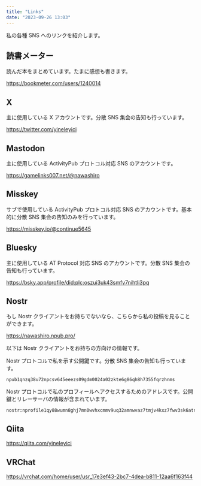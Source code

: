 ```yaml
---
title: "Links"
date: "2023-09-26 13:03"
---
```


私の各種 SNS へのリンクを紹介します。

## 読書メーター

読んだ本をまとめています。たまに感想も書きます。

https://bookmeter.com/users/1240014

## X

主に使用している X アカウントです。分散 SNS 集会の告知も行っています。

https://twitter.com/yineleyici

## Mastodon

主に使用している ActivityPub プロトコル対応 SNS のアカウントです。

https://gamelinks007.net/@nawashiro

## Misskey

サブで使用している ActivityPub プロトコル対応 SNS のアカウントです。基本的に分散 SNS 集会の告知のみを行っています。

https://misskey.io/@continue5645

## Bluesky

主に使用している AT Protocol 対応 SNS のアカウントです。分散 SNS 集会の告知も行っています。

https://bsky.app/profile/did:plc:oszui3uk43smfv7nihtli3pq

## Nostr

もし Nostr クライアントをお持ちでないなら、こちらから私の投稿を見ることができます。

https://nawashiro.npub.pro/

以下は Nostr クライアントをお持ちの方向けの情報です。

Nostr プロトコルで私を示す公開鍵です。分散 SNS 集会の告知も行っています。

```
npub1qnzq38u72npcsv645eeezs09gdm0024a02zkte6g86qh8h7355fqrzhnms
```

Nostr プロトコルで私のプロフィールへアクセスするためのアドレスです。公開鍵とリレーサーバの情報が含まれています。

```
nostr:nprofile1qy88wumn8ghj7mn0wvhxcmmv9uq32amnwvaz7tmjv4kxz7fwv3sk6atn9e5k7tcpramhxue69uhkummnw3ez6un9d3shjtnwda4k7arpwfhjucm0d5hszxthwden5te0dehhxarj9enx2erfwejhyum99e48qtcppemhxue69uhhjctzw5hx6ef0qyshwumn8ghj7un9d3shjtt2wqhxummnw3ezuamfwfjkgmn9wshx5up0qyv8wumn8ghj7mn0wd68ytngdak8jcn9vyhxxmmd9uqzqpxypz0eu4xr3qe4tfnnj9q72smk774t6759vhn5s05pw00arfgju8fxry
```

## Qiita

https://qiita.com/yineleyici

## VRChat

https://vrchat.com/home/user/usr_17e3ef43-2bc7-4dea-b811-12aa6f163f44
